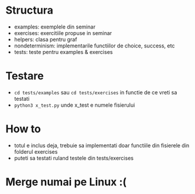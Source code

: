 # Structura
- examples: exemplele din seminar
- exercises: exercitiile propuse in seminar
- helpers: clasa pentru graf
- nondeterminism: implementarile functiilor de choice, success, etc
- tests: teste pentru examples & exercises

# Testare
- ```cd tests/examples``` sau ```cd tests/exercises``` in functie de ce vreti
  sa testati
- ```python3 x_test.py``` unde x_test e numele fisierului

# How to
- totul e inclus deja, trebuie sa implementati doar functiile din fisierele din
  folderul exercises
- puteti sa testati ruland testele din tests/exercises

# Merge numai pe Linux :(
